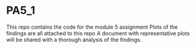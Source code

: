 # PA5_1
This repo contains the code for the module 5 assignment
Plots of the findings are all attached to this repo
A document with representative plots will be shared with a thorough analysis of the findings.  
